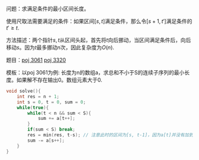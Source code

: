 问题：求满足条件的最小区间长度。

使用尺取法需要满足的条件：如果区间$[s,t]$满足条件，那么令$[s+1, t']$满足条件的$t'\ge t$.

方法描述：两个指针$s, t$从区间头起，首先将$t$向后挪动，当区间满足条件后，向后移动$s$。因为$t$最多挪动$n$次，因此复杂度为$O(n)$.

题目：[poj 3061](<http://poj.org/problem?id=3061> ) [poj 3320](<http://poj.org/problem?id=3320> )

模板：以poj 3061为例: 长度为n的数组a，求总和不小于S的连续子序列的最小长度。如果解不存在输出0。数组元素大于0.

```c++
void solve(){
    int res = n + 1;
    int s = 0, t = 0, sum = 0;
    while(true){
        while(t < n && sum < S){
            sum += a[t++];
        }
        if(sum < S) break;
        res = min(res, t-s); // 注意此时的区间为[s, t-1]，因为a[t]并没有加到sum。
        sum -= a[s++];
    }
}
```

